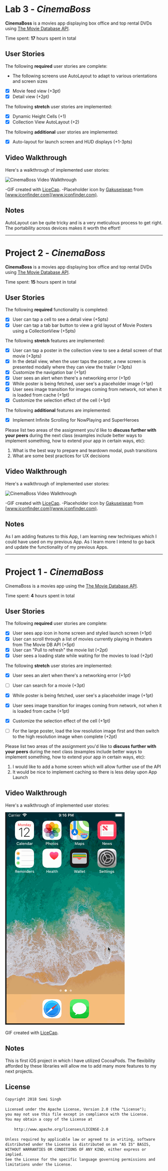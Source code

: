 # Lab 3 - *CinemaBoss*

**CinemaBoss** is a movies app displaying box office and top rental DVDs using [The Movie Database API](http://docs.themoviedb.apiary.io/#).

Time spent: **17** hours spent in total

## User Stories

The following **required** user stories are complete:

- The following screens use AutoLayout to adapt to various orientations and screen sizes
- [x] Movie feed view (+3pt)
- [x] Detail view (+2pt)

The following **stretch** user stories are implemented:

- [x] Dynamic Height Cells (+1)
- [x] Collection View AutoLayout (+2)

The following **additional** user stories are implemented:

- [x] Auto-layout for launch screen and HUD displays (+1-3pts)

## Video Walkthrough

Here's a walkthrough of implemented user stories:

![CinemaBoss Video Walkthrough](https://github.com/sks3/cinemaboss/blob/master/cinemaboss3.gif)

-GIF created with [LiceCap](http://www.cockos.com/licecap/).
-Placeholder icon by [Gakuseisean](http://gakuseisean.deviantart.com/) from [www.iconfinder.com](www.iconfinder.com).

## Notes

AutoLayout can be quite tricky and is a very meticulous process to get right.  The portability across devices makes it worth the effort!

-----------------------------------------------------------------------------------------------------------------

# Project 2 - *CinemaBoss*

**CinemaBoss** is a movies app displaying box office and top rental DVDs using [The Movie Database API](http://docs.themoviedb.apiary.io/#).

Time spent: **15** hours spent in total

## User Stories

The following **required** functionality is completed:

- [x] User can tap a cell to see a detail view (+5pts)
- [x] User can tap a tab bar button to view a grid layout of Movie Posters using a CollectionView (+5pts)

The following **stretch** features are implemented:

- [x] User can tap a poster in the collection view to see a detail screen of that movie (+3pts)
- [x] In the detail view, when the user taps the poster, a new screen is presented modally where they can view the trailer (+3pts)
- [x] Customize the navigation bar (+1pt)
- [x] User sees an alert when there's a networking error (+1pt)
- [x] While poster is being fetched, user see's a placeholder image (+1pt)
- [x] User sees image transition for images coming from network, not when it is loaded from cache (+1pt)
- [x] Customize the selection effect of the cell (+1pt)

The following **additional** features are implemented:

- [x] Implement Infinite Scrolling for NowPlaying and SuperHeroes


Please list two areas of the assignment you'd like to **discuss further with your peers** during the next class (examples include better ways to implement something, how to extend your app in certain ways, etc):

1.  What is the best way to prepare and teardown modal, push transitions
2.  What are some best practices for UX decisions

## Video Walkthrough

Here's a walkthrough of implemented user stories:

![CinemaBoss Video Walkthrough](https://github.com/sks3/cinemaboss/blob/master/cinemaboss2.gif)

-GIF created with [LiceCap](http://www.cockos.com/licecap/).
-Placeholder icon by [Gakuseisean](http://gakuseisean.deviantart.com/) from [www.iconfinder.com](www.iconfinder.com).

## Notes

As I am adding features to this App, I am learning new techniques which I could have used on my previous App.  As I learn more I intend to go back and update the functionality of my previous Apps.

-----------------------------------------------------------------------------------------------------------------

# Project 1 - *CinemaBoss*

CinemaBoss is a movies app using the [The Movie Database API](http://docs.themoviedb.apiary.io/#).

Time spent: **4** hours spent in total

## User Stories

The following **required** user stories are complete:

- [x] User sees app icon in home screen and styled launch screen (+1pt)
- [x] User can scroll through a list of movies currently playing in theaters from The Movie DB API (+5pt)
- [x] User can "Pull to refresh" the movie list (+2pt)
- [x] User sees a loading state while waiting for the movies to load (+2pt)

The following **stretch** user stories are implemented:

- [x] User sees an alert when there's a networking error (+1pt)
- [ ] User can search for a movie (+3pt)
- [x] While poster is being fetched, user see's a placeholder image (+1pt)
- [x] User sees image transition for images coming from network, not when it is loaded from cache (+1pt)
- [x] Customize the selection effect of the cell (+1pt)
- [ ] For the large poster, load the low resolution image first and then switch to the high resolution image when complete (+2pt)


Please list two areas of the assignment you'd like to **discuss further with your peers** during the next class (examples include better ways to implement something, how to extend your app in certain ways, etc):

1.  I would like to add a home screen which will allow further use of the API
2.  It would be nice to implement caching so there is less delay upon App Launch

## Video Walkthrough

Here's a walkthrough of implemented user stories:

![CinemaBoss Video Walkthrough](https://github.com/sks3/cinemaboss/blob/master/cinemaboss1.gif)

GIF created with [LiceCap](http://www.cockos.com/licecap/).

## Notes

This is first iOS project in which I have utilized CocoaPods.  The flexibility afforded by these libraries will allow me to add many more features to my next projects.

## License

    Copyright 2018 Somi Singh

    Licensed under the Apache License, Version 2.0 (the "License");
    you may not use this file except in compliance with the License.
    You may obtain a copy of the License at

        http://www.apache.org/licenses/LICENSE-2.0

    Unless required by applicable law or agreed to in writing, software
    distributed under the License is distributed on an "AS IS" BASIS,
    WITHOUT WARRANTIES OR CONDITIONS OF ANY KIND, either express or implied.
    See the License for the specific language governing permissions and
    limitations under the License.
